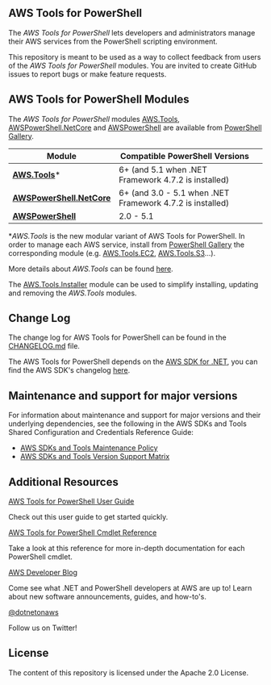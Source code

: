 ## AWS Tools for PowerShell

The _AWS Tools for PowerShell_ lets developers and administrators manage their AWS services from the PowerShell scripting environment.

This repository is meant to be used as a way to collect feedback from users of the _AWS Tools for PowerShell_ modules. You are invited to create GitHub issues to report bugs or make feature requests.

## AWS Tools for PowerShell Modules

The _AWS Tools for PowerShell_ modules [AWS.Tools](https://www.powershellgallery.com/packages/AWS.Tools.Common), [AWSPowerShell.NetCore](https://www.powershellgallery.com/packages/AWSPowerShell.NetCore) and [AWSPowerShell](https://www.powershellgallery.com/packages/AWSPowerShell) are available from [PowerShell Gallery](https://www.powershellgallery.com/).


| Module | **Compatible PowerShell Versions** |  |
|---|---|---|
| **[AWS.Tools](https://www.powershellgallery.com/packages/AWS.Tools.Common)*** | 6+ (and 5.1 when .NET Framework 4.7.2 is installed) |
| **[AWSPowerShell.NetCore](https://www.powershellgallery.com/packages/AWSPowerShell.NetCore)** | 6+ (and 3.0 - 5.1 when .NET Framework 4.7.2 is installed) |
| **[AWSPowerShell](https://www.powershellgallery.com/packages/AWSPowerShell)** | 2.0 - 5.1 |

*_AWS.Tools_ is the new modular variant of AWS Tools for PowerShell. In order to manage each AWS service, install from [PowerShell Gallery](https://www.powershellgallery.com/) the corresponding module (e.g. [AWS.Tools.EC2](https://www.powershellgallery.com/packages/AWS.Tools.EC2), [AWS.Tools.S3](https://www.powershellgallery.com/packages/AWS.Tools.S3)...).

More details about _AWS.Tools_ can be found [here](https://github.com/aws/aws-tools-for-powershell/issues/67).

The [AWS.Tools.Installer](https://www.powershellgallery.com/packages/AWS.Tools.Installer) module can be used to simplify installing, updating and removing the _AWS.Tools_ modules.

## Change Log

The change log for AWS Tools for PowerShell can be found in the [CHANGELOG.md](https://github.com/aws/aws-tools-for-powershell/blob/main/CHANGELOG.md) file.

The AWS Tools for PowerShell depends on the [AWS SDK for .NET](https://github.com/aws/aws-sdk-net), you can find the AWS SDK's changelog [here](https://github.com/aws/aws-sdk-net/blob/main/changelogs/SDK.CHANGELOG.ALL.md).

## Maintenance and support for major versions

For information about maintenance and support for major versions and their underlying dependencies, see the following in the AWS SDKs and Tools Shared Configuration and Credentials Reference Guide:

* [AWS SDKs and Tools Maintenance Policy](https://docs.aws.amazon.com/credref/latest/refdocs/maint-policy.html)
* [AWS SDKs and Tools Version Support Matrix](https://docs.aws.amazon.com/credref/latest/refdocs/version-support-matrix.html)

## Additional Resources

[AWS Tools for PowerShell User Guide](https://docs.aws.amazon.com/powershell/latest/userguide/pstools-welcome.html)

Check out this user guide to get started quickly.

[AWS Tools for PowerShell Cmdlet Reference](https://docs.aws.amazon.com/powershell/latest/reference/index.html)

Take a look at this reference for more in-depth documentation for each PowerShell cmdlet.

[AWS Developer Blog](https://aws.amazon.com/blogs/developer/category/programing-language/dot-net/)

Come see what .NET and PowerShell developers at AWS are up to! Learn about new software announcements, guides, and how-to's.

[@dotnetonaws](https://twitter.com/dotnetonaws)

Follow us on Twitter!

## License

The content of this repository is licensed under the Apache 2.0 License.

